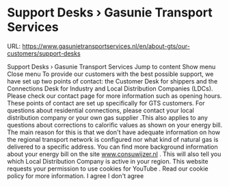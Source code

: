 # Support Desks › Gasunie Transport Services

URL: https://www.gasunietransportservices.nl/en/about-gts/our-customers/support-desks

Support Desks › Gasunie Transport Services
Jump to content
Show menu
Close menu
To provide our customers with the best possible support, we have set up two points of contact: the
Customer Desk
for shippers and the Connections Desk for Industry and Local
Distribution
Companies (LDCs).
Please check our
contact page
for more information such as opening hours.
These points of contact are set up specifically for
GTS
customers. For questions about residential connections, please contact your local
distribution
company or your own
gas
supplier
.This also applies to any questions about corrections to calorific values as shown on your energy bill. The main reason for this is that we don't have adequate information on how the regional transport network is configured nor what kind of natural
gas
is delivered to a specific address.
You can find more background information about your energy bill on the site
www.consuwijzer.nl
. This will also tell you which Local
Distribution
Company is active in your region.
This website requests your permission to use cookies for
YouTube
. Read our
cookie policy
for more information.
I agree
I don't agree